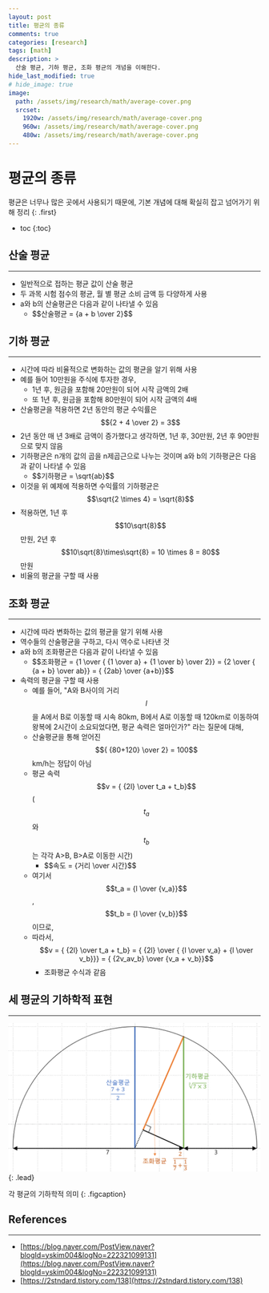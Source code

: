 ```yaml
---
layout: post
title: 평균의 종류
comments: true
categories: [research]
tags: [math]
description: >
  산술 평균, 기하 평균, 조화 평균의 개념을 이해한다.
hide_last_modified: true
# hide_image: true
image: 
  path: /assets/img/research/math/average-cover.png
  srcset: 
    1920w: /assets/img/research/math/average-cover.png
    960w: /assets/img/research/math/average-cover.png
    480w: /assets/img/research/math/average-cover.png
---
```


# 평균의 종류

평균은 너무나 많은 곳에서 사용되기 때문에, 기본 개념에 대해 확실히 잡고 넘어가기 위해 정리
{: .first} 

* toc
{:toc}

## 산술 평균
---
- 일반적으로 접하는 평균 값이 산술 평균
- 두 과목 시험 점수의 평균, 월 별 평균 소비 금액 등 다양하게 사용
- a와 b의 산술평균은 다음과 같이 나타낼 수 있음
  - \$$산술평균 = {a + b \over 2}$$


## 기하 평균
---
- 시간에 따라 비율적으로 변화하는 값의 평균을 알기 위해 사용
- 예를 들어 10만원을 주식에 투자한 경우,
  - 1년 후, 원금을 포함해 20만원이 되어 시작 금액의 2배
  - 또 1년 후, 원금을 포함해 80만원이 되어 시작 금액의 4배
- 산술평균을 적용하면 2년 동안의 평균 수익률은 $${2 + 4 \over 2} = 3$$
- 2년 동안 매 년 3배로 금액이 증가했다고 생각하면, 1년 후, 30만원, 2년 후 90만원으로 맞지 않음
- 기하평균은 n개의 값의 곱을 n제곱근으로 나누는 것이며 a와 b의 기하평균은 다음과 같이 나타낼 수 있음
  - \$$기하평균 = \sqrt{ab}$$
- 이것을 위 예제에 적용하면 수익률의 기하평균은 $$\sqrt{2 \times 4} = \sqrt{8}$$
- 적용하면, 1년 후 $$10\sqrt{8}$$만원, 2년 후 $$10\sqrt{8}\times\sqrt{8} = 10 \times 8 = 80$$만원
- 비율의 평균을 구할 때 사용

## 조화 평균
---
- 시간에 따라 변화하는 값의 평균을 알기 위해 사용
- 역수들의 산술평균을 구하고, 다시 역수로 나타낸 것
- a와 b의 조화평균은 다음과 같이 나타낼 수 있음
  - \$$조화평균 = {1 \over { {1 \over a} + {1 \over b} \over 2}} = {2 \over { {a + b} \over ab}} = { {2ab} \over {a+b}}$$
- 속력의 평균을 구할 때 사용
  - 예를 들어, "A와 B사이의 거리 $$l$$을 A에서 B로 이동할 때 시속 80km, B에서 A로 이동할 때 120km로 이동하여 왕복에 2시간이 소요되었다면, 평균 속력은 얼마인가?" 라는 질문에 대해,
  - 산술평균을 통해 얻어진 $${ {80+120} \over 2} = 100$$ km/h는 정답이 아님
  - 평균 속력 $$v = { {2l} \over t_a + t_b}$$ ($$t_a$$와 $$t_b$$는 각각 A>B, B>A로 이동한 시간)
    - \$$속도 = {거리 \over 시간}$$
  - 여기서 $$t_a = {l \over {v_a}}$$, $$t_b = {l \over {v_b}}$$ 이므로,
  - 따라서, $$v = { {2l} \over t_a + t_b} = { {2l} \over { {l \over v_a} + {l \over v_b}}} = { {2v_av_b} \over {v_a + v_b}}$$
    - 조화평균 수식과 같음

## 세 평균의 기하학적 표현
---
![](/assets/img/research/math/average-geometrical.png)
{: .lead}

각 평균의 기하학적 의미
{: .figcaption}

## References
---
- [https://blog.naver.com/PostView.naver?blogId=yskim004&logNo=222321099131](https://blog.naver.com/PostView.naver?blogId=yskim004&logNo=222321099131)
- [https://2stndard.tistory.com/138](https://2stndard.tistory.com/138)